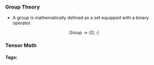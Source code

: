 ### Group Theory

- A group is mathematically defined as a set equipped with a binary operator.

```math
\text{Group} \rightarrow (G, \cdot)
```


### Tensor Math

##### Tags: 